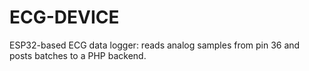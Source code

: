 # ECG-DEVICE
ESP32-based ECG data logger: reads analog samples from pin 36 and posts batches to a PHP backend.
